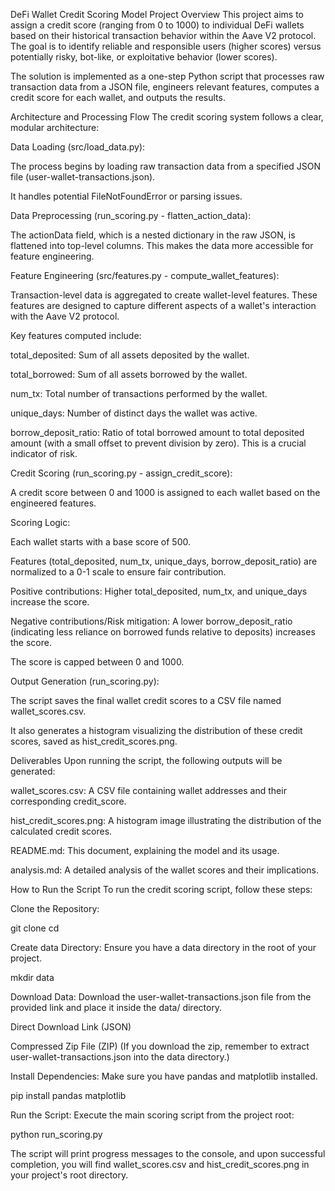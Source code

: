 DeFi Wallet Credit Scoring Model
Project Overview
This project aims to assign a credit score (ranging from 0 to 1000) to individual DeFi wallets based on their historical transaction behavior within the Aave V2 protocol. The goal is to identify reliable and responsible users (higher scores) versus potentially risky, bot-like, or exploitative behavior (lower scores).

The solution is implemented as a one-step Python script that processes raw transaction data from a JSON file, engineers relevant features, computes a credit score for each wallet, and outputs the results.

Architecture and Processing Flow
The credit scoring system follows a clear, modular architecture:

Data Loading (src/load_data.py):

The process begins by loading raw transaction data from a specified JSON file (user-wallet-transactions.json).

It handles potential FileNotFoundError or parsing issues.

Data Preprocessing (run_scoring.py - flatten_action_data):

The actionData field, which is a nested dictionary in the raw JSON, is flattened into top-level columns. This makes the data more accessible for feature engineering.

Feature Engineering (src/features.py - compute_wallet_features):

Transaction-level data is aggregated to create wallet-level features. These features are designed to capture different aspects of a wallet's interaction with the Aave V2 protocol.

Key features computed include:

total_deposited: Sum of all assets deposited by the wallet.

total_borrowed: Sum of all assets borrowed by the wallet.

num_tx: Total number of transactions performed by the wallet.

unique_days: Number of distinct days the wallet was active.

borrow_deposit_ratio: Ratio of total borrowed amount to total deposited amount (with a small offset to prevent division by zero). This is a crucial indicator of risk.

Credit Scoring (run_scoring.py - assign_credit_score):

A credit score between 0 and 1000 is assigned to each wallet based on the engineered features.

Scoring Logic:

Each wallet starts with a base score of 500.

Features (total_deposited, num_tx, unique_days, borrow_deposit_ratio) are normalized to a 0-1 scale to ensure fair contribution.

Positive contributions: Higher total_deposited, num_tx, and unique_days increase the score.

Negative contributions/Risk mitigation: A lower borrow_deposit_ratio (indicating less reliance on borrowed funds relative to deposits) increases the score.

The score is capped between 0 and 1000.

Output Generation (run_scoring.py):

The script saves the final wallet credit scores to a CSV file named wallet_scores.csv.

It also generates a histogram visualizing the distribution of these credit scores, saved as hist_credit_scores.png.

Deliverables
Upon running the script, the following outputs will be generated:

wallet_scores.csv: A CSV file containing wallet addresses and their corresponding credit_score.

hist_credit_scores.png: A histogram image illustrating the distribution of the calculated credit scores.

README.md: This document, explaining the model and its usage.

analysis.md: A detailed analysis of the wallet scores and their implications.

How to Run the Script
To run the credit scoring script, follow these steps:

Clone the Repository:

git clone <your-repo-url>
cd <your-repo-name>

Create data Directory:
Ensure you have a data directory in the root of your project.

mkdir data

Download Data:
Download the user-wallet-transactions.json file from the provided link and place it inside the data/ directory.

Direct Download Link (JSON)

Compressed Zip File (ZIP)
(If you download the zip, remember to extract user-wallet-transactions.json into the data directory.)

Install Dependencies:
Make sure you have pandas and matplotlib installed.

pip install pandas matplotlib

Run the Script:
Execute the main scoring script from the project root:

python run_scoring.py

The script will print progress messages to the console, and upon successful completion, you will find wallet_scores.csv and hist_credit_scores.png in your project's root directory.